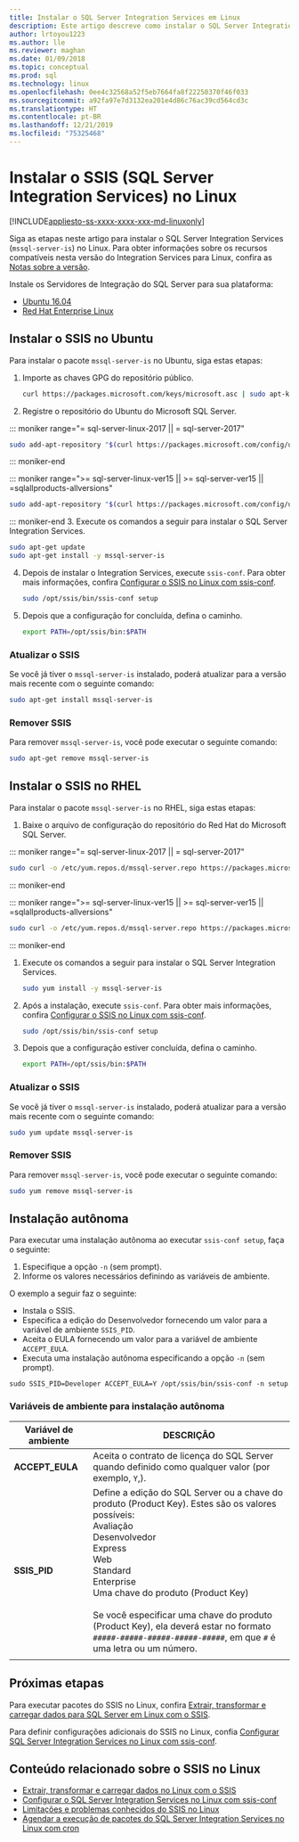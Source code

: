 ```yaml
---
title: Instalar o SQL Server Integration Services em Linux
description: Este artigo descreve como instalar o SQL Server Integration Services no Linux.
author: lrtoyou1223
ms.author: lle
ms.reviewer: maghan
ms.date: 01/09/2018
ms.topic: conceptual
ms.prod: sql
ms.technology: linux
ms.openlocfilehash: 0ee4c32568a52f5eb7664fa8f22250370f46f033
ms.sourcegitcommit: a92fa97e7d3132ea201e4d86c76ac39cd564cd3c
ms.translationtype: HT
ms.contentlocale: pt-BR
ms.lasthandoff: 12/21/2019
ms.locfileid: "75325468"
---
```

# <a name="install-sql-server-integration-services-ssis-on-linux"></a>Instalar o SSIS (SQL Server Integration Services) no Linux

[!INCLUDE[appliesto-ss-xxxx-xxxx-xxx-md-linuxonly](../includes/appliesto-ss-xxxx-xxxx-xxx-md-linuxonly.md)]

Siga as etapas neste artigo para instalar o SQL Server Integration Services (`mssql-server-is`) no Linux. Para obter informações sobre os recursos compatíveis nesta versão do Integration Services para Linux, confira as [Notas sobre a versão](sql-server-linux-release-notes.md).

Instale os Servidores de Integração do SQL Server para sua plataforma:

- [Ubuntu 16.04](#ubuntu)
- [Red Hat Enterprise Linux](#RHEL)

## <a name="ubuntu"></a> Instalar o SSIS no Ubuntu
Para instalar o pacote `mssql-server-is` no Ubuntu, siga estas etapas:

1. Importe as chaves GPG do repositório público.

   ```bash
   curl https://packages.microsoft.com/keys/microsoft.asc | sudo apt-key add -
   ```

2. Registre o repositório do Ubuntu do Microsoft SQL Server.
<!--SQL Server 2017 on Linux-->
::: moniker range="= sql-server-linux-2017 || = sql-server-2017"
   ```bash
   sudo add-apt-repository "$(curl https://packages.microsoft.com/config/ubuntu/16.04/mssql-server-2017.list)"
   ```
::: moniker-end
<!--SQL Server 2019 on Linux-->
::: moniker range=">= sql-server-linux-ver15 || >= sql-server-ver15 || =sqlallproducts-allversions"
   ```bash
   sudo add-apt-repository "$(curl https://packages.microsoft.com/config/ubuntu/16.04/mssql-server-2019.list)"
   ```
::: moniker-end
3. Execute os comandos a seguir para instalar o SQL Server Integration Services.

   ```bash
   sudo apt-get update
   sudo apt-get install -y mssql-server-is
   ```

4. Depois de instalar o Integration Services, execute `ssis-conf`. Para obter mais informações, confira [Configurar o SSIS no Linux com ssis-conf](sql-server-linux-configure-ssis.md).

   ```bash
   sudo /opt/ssis/bin/ssis-conf setup
   ```

5. Depois que a configuração for concluída, defina o caminho.

   ```bash
   export PATH=/opt/ssis/bin:$PATH
   ```

### <a name="update-ssis"></a>Atualizar o SSIS
Se você já tiver o `mssql-server-is` instalado, poderá atualizar para a versão mais recente com o seguinte comando:

```bash
sudo apt-get install mssql-server-is
```

### <a name="remove-ssis"></a>Remover SSIS
Para remover `mssql-server-is`, você pode executar o seguinte comando:
```bash
sudo apt-get remove mssql-server-is
```

## <a name="RHEL"></a> Instalar o SSIS no RHEL
Para instalar o pacote `mssql-server-is` no RHEL, siga estas etapas:

1. Baixe o arquivo de configuração do repositório do Red Hat do Microsoft SQL Server.

<!--SQL Server 2017 on Linux-->
::: moniker range="= sql-server-linux-2017 || = sql-server-2017"
   ```bash
   sudo curl -o /etc/yum.repos.d/mssql-server.repo https://packages.microsoft.com/config/rhel/7/mssql-server-2017.repo
   ```
::: moniker-end
<!--SQL Server 2019 on Linux-->
::: moniker range=">= sql-server-linux-ver15 || >= sql-server-ver15 || =sqlallproducts-allversions"
   ```bash
   sudo curl -o /etc/yum.repos.d/mssql-server.repo https://packages.microsoft.com/config/rhel/7/mssql-server-2019.repo
   ```
::: moniker-end
1. Execute os comandos a seguir para instalar o SQL Server Integration Services.

   ```bash
   sudo yum install -y mssql-server-is
   ```


1. Após a instalação, execute `ssis-conf`. Para obter mais informações, confira [Configurar o SSIS no Linux com ssis-conf](sql-server-linux-configure-ssis.md).

   ```bash
   sudo /opt/ssis/bin/ssis-conf setup
   ```

1. Depois que a configuração estiver concluída, defina o caminho.

   ```bash
   export PATH=/opt/ssis/bin:$PATH
   ```

### <a name="update-ssis"></a>Atualizar o SSIS
Se você já tiver o `mssql-server-is` instalado, poderá atualizar para a versão mais recente com o seguinte comando:

```bash
sudo yum update mssql-server-is
```

### <a name="remove-ssis"></a>Remover SSIS
Para remover `mssql-server-is`, você pode executar o seguinte comando:
```bash
sudo yum remove mssql-server-is
```

## <a name="unattended-installation"></a>Instalação autônoma
Para executar uma instalação autônoma ao executar `ssis-conf setup`, faça o seguinte:
1.  Especifique a opção `-n` (sem prompt).
2.  Informe os valores necessários definindo as variáveis de ambiente.

O exemplo a seguir faz o seguinte:
-   Instala o SSIS.
-   Especifica a edição do Desenvolvedor fornecendo um valor para a variável de ambiente `SSIS_PID`.
-   Aceita o EULA fornecendo um valor para a variável de ambiente `ACCEPT_EULA`.
-   Executa uma instalação autônoma especificando a opção `-n` (sem prompt).

```
sudo SSIS_PID=Developer ACCEPT_EULA=Y /opt/ssis/bin/ssis-conf -n setup 
```

### <a name="environment-variables-for-unattended-installation"></a>Variáveis de ambiente para instalação autônoma

| Variável de ambiente | DESCRIÇÃO |
|---|---|
| **ACCEPT_EULA** | Aceita o contrato de licença do SQL Server quando definido como qualquer valor (por exemplo, `Y`,).|
| **SSIS_PID** | Define a edição do SQL Server ou a chave do produto (Product Key). Estes são os valores possíveis:<br/>Avaliação<br/>Desenvolvedor<br/>Express <br/>Web <br/>Standard<br/>Enterprise <br/>Uma chave do produto (Product Key)<br/><br/>Se você especificar uma chave do produto (Product Key), ela deverá estar no formato `#####-#####-#####-#####-#####`, em que `#` é uma letra ou um número.  |
| | |

## <a name="next-steps"></a>Próximas etapas

Para executar pacotes do SSIS no Linux, confira [Extrair, transformar e carregar dados para SQL Server em Linux com o SSIS](sql-server-linux-migrate-ssis.md).

Para definir configurações adicionais do SSIS no Linux, confia [Configurar SQL Server Integration Services no Linux com ssis-conf](sql-server-linux-configure-ssis.md).

## <a name="related-content-about-ssis-on-linux"></a>Conteúdo relacionado sobre o SSIS no Linux
-   [Extrair, transformar e carregar dados no Linux com o SSIS](sql-server-linux-migrate-ssis.md)
-   [Configurar o SQL Server Integration Services no Linux com ssis-conf](sql-server-linux-configure-ssis.md)
-   [Limitações e problemas conhecidos do SSIS no Linux](sql-server-linux-ssis-known-issues.md)
-   [Agendar a execução de pacotes do SQL Server Integration Services no Linux com cron](sql-server-linux-schedule-ssis-packages.md)
